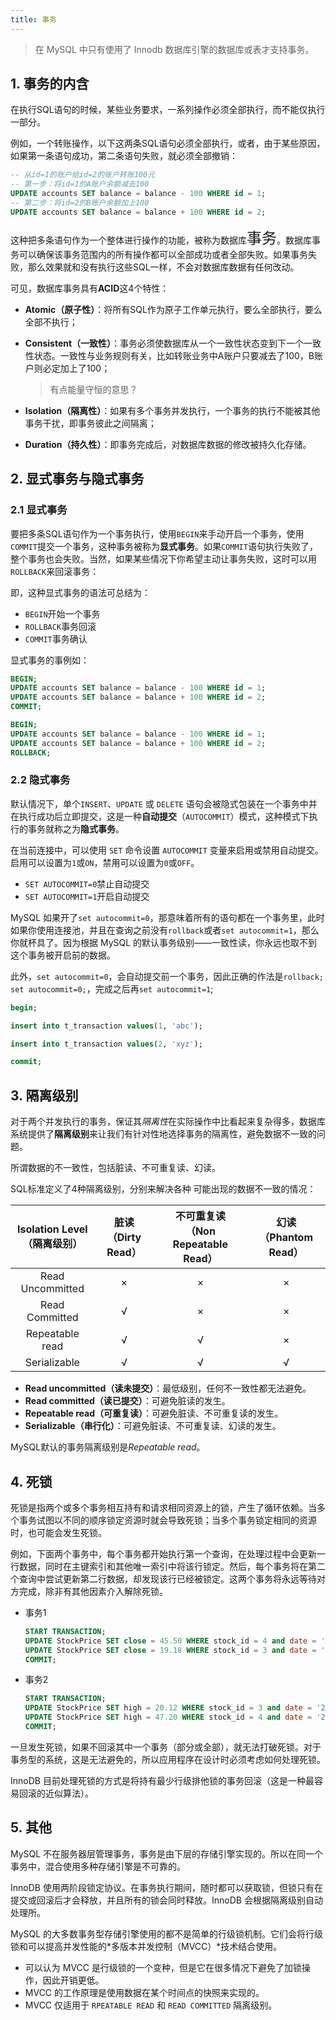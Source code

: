 ```yaml
---
title: 事务
---
```


> 在 MySQL 中只有使用了 Innodb 数据库引擎的数据库或表才支持事务。

## 1. 事务的内含

在执行SQL语句的时候，某些业务要求，一系列操作必须全部执行，而不能仅执行一部分。

例如，一个转账操作，以下这两条SQL语句必须全部执行，或者，由于某些原因，如果第一条语句成功，第二条语句失败，就必须全部撤销：

```sql
-- 从id=1的账户给id=2的账户转账100元
-- 第一步：将id=1的A账户余额减去100
UPDATE accounts SET balance = balance - 100 WHERE id = 1;
-- 第二步：将id=2的B账户余额加上100
UPDATE accounts SET balance = balance + 100 WHERE id = 2;
```

这种把多条语句作为一个整体进行操作的功能，被称为数据库<font size=5>事务</font>。数据库事务可以确保该事务范围内的所有操作都可以全部成功或者全部失败。如果事务失败，那么效果就和没有执行这些SQL一样，不会对数据库数据有任何改动。

可见，数据库事务具有**ACID**这4个特性：

- **Atomic（原子性）**：将所有SQL作为原子工作单元执行，要么全部执行，要么全部不执行；

- **Consistent（一致性）**：事务必须使数据库从一个一致性状态变到下一个一致性状态。一致性与业务规则有关，比如转账业务中A账户只要减去了100，B账户则必定加上了100；

  > 有点能量守恒的意思？

- **Isolation（隔离性）**：如果有多个事务并发执行，一个事务的执行不能被其他事务干扰，即事务彼此之间隔离；

- **Duration（持久性）**：即事务完成后，对数据库数据的修改被持久化存储。

## 2. 显式事务与隐式事务

### 2.1 显式事务

要把多条SQL语句作为一个事务执行，使用`BEGIN`来手动开启一个事务，使用`COMMIT`提交一个事务，这种事务被称为**显式事务**。如果`COMMIT`语句执行失败了，整个事务也会失败。当然，如果某些情况下你希望主动让事务失败，这时可以用`ROLLBACK`来回滚事务：

即，这种显式事务的语法可总结为：

- `BEGIN`开始一个事务
- `ROLLBACK`事务回滚
- `COMMIT`事务确认

显式事务的事例如：

```sql
BEGIN;
UPDATE accounts SET balance = balance - 100 WHERE id = 1;
UPDATE accounts SET balance = balance + 100 WHERE id = 2;
COMMIT;
```

```sql
BEGIN;
UPDATE accounts SET balance = balance - 100 WHERE id = 1;
UPDATE accounts SET balance = balance + 100 WHERE id = 2;
ROLLBACK;
```

### 2.2 隐式事务

默认情况下，单个`INSERT`、`UPDATE` 或 `DELETE` 语句会被隐式包装在一个事务中并在执行成功后立即提交，这是一种**自动提交**（`AUTOCOMMIT`）模式，这种模式下执行的事务就称之为**隐式事务**。

在当前连接中，可以使用 `SET` 命令设置 `AUTOCOMMIT` 变量来启用或禁用自动提交。启用可以设置为`1`或`ON`，禁用可以设置为`0`或`OFF`。

- `SET AUTOCOMMIT=0`禁止自动提交
- `SET AUTOCOMMIT=1`开启自动提交

MySQL 如果开了`set autocommit=0`，那意味着所有的语句都在一个事务里，此时如果你使用连接池，并且在查询之前没有`rollback`或者`set autocommit=1`，那么你就杯具了。因为根据 MySQL 的默认事务级别——一致性读，你永远也取不到这个事务被开启前的数据。

此外，`set autocommit=0`，会自动提交前一个事务，因此正确的作法是`rollback; set autocommit=0;`，完成之后再`set autocommit=1`;

```sql
begin;

insert into t_transaction values(1, 'abc');

insert into t_transaction values(2, 'xyz');

commit;
```

## 3. 隔离级别

对于两个并发执行的事务，保证其*隔离性*在实际操作中比看起来复杂得多，数据库系统提供了**隔离级别**来让我们有针对性地选择事务的隔离性，避免数据不一致的问题。

所谓数据的不一致性，包括脏读、不可重复读、幻读。

SQL标准定义了4种隔离级别，分别来解决各种 可能出现的数据不一致的情况：

|Isolation Level<br />（隔离级别） | 脏读<br />（Dirty Read） | 不可重复读<br />（Non Repeatable Read） | 幻读<br />（Phantom Read） |
| :-----------------------------------: | :----------------------------: | :-------------------------------------------------: | :------------------------------------: |
| Read Uncommitted      | ×                       | ×                                              | ×                                 |
| Read Committed | √                           | ×                                              | ×                                 |
| Repeatable read | √                           | √                                                | ×                                  |
| Serializable          | √                           | √                                                | √                                  |

- **Read uncommitted（读未提交）**：最低级别，任何不一致性都无法避免。
- **Read committed（读已提交）**：可避免脏读的发生。
- **Repeatable read（可重复读）**：可避免脏读、不可重复读的发生。
- **Serializable（串行化）**：可避免脏读、不可重复读、幻读的发生。

MySQL默认的事务隔离级别是*Repeatable read*。

## 4. 死锁

死锁是指两个或多个事务相互持有和请求相同资源上的锁，产生了循环依赖。当多个事务试图以不同的顺序锁定资源时就会导致死锁；当多个事务锁定相同的资源时，也可能会发生死锁。

例如，下面两个事务中，每个事务都开始执行第一个查询，在处理过程中会更新一行数据，同时在主键索引和其他唯一索引中将该行锁定。然后，每个事务将在第二个查询中尝试更新第二行数据，却发现该行已经被锁定。这两个事务将永远等待对方完成，除非有其他因素介入解除死锁。

- 事务1

  ```sql
  START TRANSACTION;
  UPDATE StockPrice SET close = 45.50 WHERE stock_id = 4 and date = '2020-05-01';
  UPDATE StockPrice SET close = 19.18 WHERE stock_id = 3 and date = '2020-05-02';
  COMMIT;
  ```

- 事务2

  ```sql
  START TRANSACTION;
  UPDATE StockPrice SET high = 20.12 WHERE stock_id = 3 and date = '2020-05-02';
  UPDATE StockPrice SET high = 47.20 WHERE stock_id = 4 and date = '2020-05-01';
  COMMIT;
  ```

一旦发生死锁，如果不回滚其中一个事务（部分或全部），就无法打破死锁。对于事务型的系统，这是无法避免的，所以应用程序在设计时必须考虑如何处理死锁。

InnoDB 目前处理死锁的方式是将持有最少行级排他锁的事务回滚（这是一种最容易回滚的近似算法）。

## 5. 其他

MySQL 不在服务器层管理事务，事务是由下层的存储引擎实现的。所以在同一个事务中，混合使用多种存储引擎是不可靠的。

InnoDB 使用两阶段锁定协议。在事务执行期间，随时都可以获取锁，但锁只有在提交或回滚后才会释放，并且所有的锁会同时释放。InnoDB 会根据隔离级别自动处理所。

MySQL 的大多数事务型存储引擎使用的都不是简单的行级锁机制。它们会将行级锁和可以提高并发性能的*多版本并发控制（MVCC）*技术结合使用。

- 可以认为 MVCC 是行级锁的一个变种，但是它在很多情况下避免了加锁操作，因此开销更低。
- MVCC 的工作原理是使用数据在某个时间点的快照来实现的。
- MVCC 仅适用于 `RPEATABLE READ` 和 `READ COMMITTED` 隔离级别。
